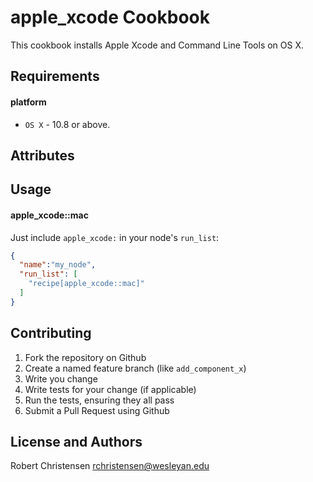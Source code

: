 apple_xcode Cookbook
====================
This cookbook installs Apple Xcode and Command Line Tools on OS X.

Requirements
------------
#### platform
- `OS X` - 10.8 or above.

Attributes
----------

Usage
-----
#### apple_xcode::mac

Just include `apple_xcode:` in your node's `run_list`:

```json
{
  "name":"my_node",
  "run_list": [
    "recipe[apple_xcode::mac]"
  ]
}
```

Contributing
------------

1. Fork the repository on Github
2. Create a named feature branch (like `add_component_x`)
3. Write you change
4. Write tests for your change (if applicable)
5. Run the tests, ensuring they all pass
6. Submit a Pull Request using Github

License and Authors
-------------------
Robert Christensen <rchristensen@wesleyan.edu>